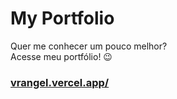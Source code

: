 # My Portfolio
 Quer me conhecer um pouco melhor? <br/>
 Acesse meu portfólio! 😉
### [vrangel.vercel.app/](https://vrangel.vercel.app/)
